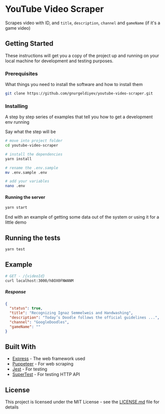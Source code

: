 # YouTube Video Scraper

Scrapes video with ID, and `title`, `description`, `channel` and `gameName` (if it's a game video)

## Getting Started

These instructions will get you a copy of the project up and running on your local machine for development and testing purposes.

### Prerequisites

What things you need to install the software and how to install them

```bash
git clone https://github.com/gnurgeldiyev/youtube-video-scraper.git
```

### Installing

A step by step series of examples that tell you how to get a development env running

Say what the step will be

```bash
# move into project folder
cd youtube-video-scraper

# install the dependencies
yarn install

# rename the .env.sample
mv .env.sample .env

# add your variables
nano .env
```

#### Running the server

```bash
yarn start
```

End with an example of getting some data out of the system or using it for a little demo

## Running the tests

```bash
yarn test
```

## Example

```bash
# GET - /{videoId}
curl localhost:3000/h8OX0FNWANM
```

##### Response

```json
{
  "status": true,
  "title": "Recognizing Ignaz Semmelweis and Handwashing",
  "description": "Today’s Doodle follows the official guidelines ...",
  "channel": "GoogleDoodles",
  "gameName": ""
}
```

## Built With

* [Express](https://github.com/expressjs/express/) - The web framework used
* [Puppeteer](https://github.com/puppeteer/puppeteer) - For web scraping
* [Jest](https://github.com/facebook/jest) - For testing
* [SuperTest](https://github.com/visionmedia/supertest) - For testing HTTP API

## License

This project is licensed under the MIT License - see the [LICENSE.md](LICENSE.md) file for details
